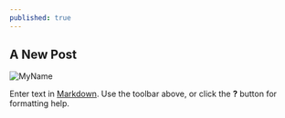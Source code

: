 ```yaml
---
published: true
---
```

## A New Post
![MyName](https://avatars.githubusercontent.com/u/30753270?s=460&v=4)

Enter text in [Markdown](http://daringfireball.net/projects/markdown/). Use the toolbar above, or click the **?** button for formatting help.
